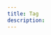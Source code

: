 ```yaml
---
title: Tag
description:
---
```


<!-- Add custom metadata to taxonomies -->
<!-- https://gohugo.io/content-management/taxonomies/#add-custom-metadata-to-a-taxonomy-or-term -->
